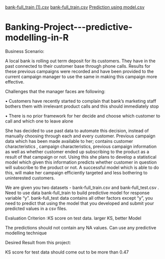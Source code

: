 [bank-full_train (1).csv](https://github.com/anudua26/Banking-Project---predictive-modelling-in-R/files/8294800/bank-full_train.1.csv)
[bank-full_train.csv](https://github.com/anudua26/Banking-Project---predictive-modelling-in-R/files/8294840/bank-full_train.csv)
[Prediction using model.csv](https://github.com/anudua26/Banking-Project---predictive-modelling-in-R/files/8294867/Prediction.using.model.csv)
# Banking-Project---predictive-modelling-in-R

Business Scenario:

A local bank is rolling out term deposit for its customers. They have in the past connected to their customer base through phone calls. Results for these previous campaigns were recorded and have been provided to the current campaign manager to use the same in making this campaign more effective.

Challenges that the manager faces are following:

•  Customers have recently started to complain that bank’s marketing staff bothers them with irrelevant product calls and this should immediately stop

•  There is no prior framework for her decide and choose which customer to call and which one to leave alone

She has decided to use past data to automate this decision, instead of manually choosing through each and every customer. Previous campaign data which has been made available to her; contains customer characteristics , campaign characteristics, previous campaign information as well as whether customer ended up subscribing to the product as a result of that campaign or not. Using this she plans to develop a statistical model which given this information predicts whether customer in question will subscribe to the product or not. A successful model which is able to do this, will make her campaign efficiently targeted and less bothering to uninterested customers.

We are given you two datasets - bank-full_train.csv and bank-full_test.csv . Need to use data bank-full_train to build predictive model for response variable “y”. bank-full_test data contains all other factors except “y”, you need to predict that using the model that you developed and submit your predicted values in a csv files.

Evaluation Criterion :KS score on test data. larger KS, better Model

The predictions should not contain any NA values. Can use any predictive modelling technique


Desired Result from this project:  

KS score for test data should come out to be more than 0.47


